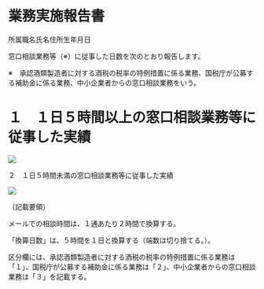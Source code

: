 # 業務実施報告書

所属職名氏名住所生年月日

窓口相談業務等（※）に従事した日数を次のとおり報告します。

※　承認酒類製造者に対する酒税の税率の特例措置に係る業務、国税庁が公募する補助金に係る業務、中小企業者からの窓口相談業務をいう。

# １　１日５時間以上の窓口相談業務等に従事した実績

![](https://www.nta.go.jp/tmp/fc6a998c-ddb2-423f-baf3-c217c894126f/images/897dd9f0bf133c8f82c3c043851e2a8c55d5152cda35e387ad581affec50ed79.jpg)

２　１日５時間未満の窓口相談業務等に従事した実績

![](https://www.nta.go.jp/tmp/fc6a998c-ddb2-423f-baf3-c217c894126f/images/c27821d4311b27cb822c07da6166d7149f5adb5c0dfc88bb2326917f472a062a.jpg)

（記載要領）

メールでの相談時間は、１通あたり２時間で換算する。

「換算日数」は、５時間を１日と換算する（端数は切り捨てる。）。

区分欄には、承認酒類製造者に対する酒税の税率の特例措置に係る業務は「１」、国税庁が公募する補助金に係る業務は「２」、中小企業者からの窓口相談業務は「３」を記載する。